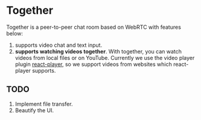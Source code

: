 # Together
Together is a peer-to-peer chat room based on WebRTC with features below:

1. supports video chat and text input.
2. **supports watching videos together**. With together, you can watch videos from local files or on YouTube. Currently we use the video player plugin [react-player](https://www.npmjs.com/package/react-player), so we support videos from websites which react-player supports.

## TODO

1. Implement file transfer.
2. Beautify the UI.
